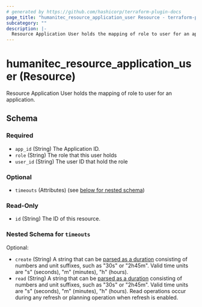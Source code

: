 ```yaml
---
# generated by https://github.com/hashicorp/terraform-plugin-docs
page_title: "humanitec_resource_application_user Resource - terraform-provider-humanitec"
subcategory: ""
description: |-
  Resource Application User holds the mapping of role to user for an application.
---
```


# humanitec_resource_application_user (Resource)

Resource Application User holds the mapping of role to user for an application.



<!-- schema generated by tfplugindocs -->
## Schema

### Required

- `app_id` (String) The Application ID.
- `role` (String) The role that this user holds
- `user_id` (String) The user ID that hold the role

### Optional

- `timeouts` (Attributes) (see [below for nested schema](#nestedatt--timeouts))

### Read-Only

- `id` (String) The ID of this resource.

<a id="nestedatt--timeouts"></a>
### Nested Schema for `timeouts`

Optional:

- `create` (String) A string that can be [parsed as a duration](https://pkg.go.dev/time#ParseDuration) consisting of numbers and unit suffixes, such as "30s" or "2h45m". Valid time units are "s" (seconds), "m" (minutes), "h" (hours).
- `read` (String) A string that can be [parsed as a duration](https://pkg.go.dev/time#ParseDuration) consisting of numbers and unit suffixes, such as "30s" or "2h45m". Valid time units are "s" (seconds), "m" (minutes), "h" (hours). Read operations occur during any refresh or planning operation when refresh is enabled.
